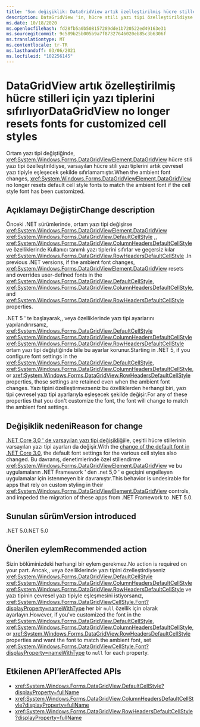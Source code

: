 ```yaml
---
title: 'Son değişiklik: DataGridView artık özelleştirilmiş hücre stilleri için yazı tiplerini sıfırlıyor'
description: DataGridView 'in, hücre stili yazı tipi özelleştirildiyse artık varsayılan hücre stili yazı tiplerini çevresel yazı tipiyle eşleşecek şekilde sıfırlamalarında, .NET 5 ' teki son değişiklik hakkında bilgi edinin.
ms.date: 10/18/2020
ms.openlocfilehash: fd28fb5a0b508157289dde1b720522ed49163e31
ms.sourcegitcommit: 9c589b25b005b9a7f87327646020eb85c3b6306f
ms.translationtype: MT
ms.contentlocale: tr-TR
ms.lasthandoff: 03/06/2021
ms.locfileid: "102256145"
---
```

# <a name="datagridview-no-longer-resets-fonts-for-customized-cell-styles"></a><span data-ttu-id="071d2-103">DataGridView artık özelleştirilmiş hücre stilleri için yazı tiplerini sıfırlıyor</span><span class="sxs-lookup"><span data-stu-id="071d2-103">DataGridView no longer resets fonts for customized cell styles</span></span>

<span data-ttu-id="071d2-104">Ortam yazı tipi değiştiğinde, <xref:System.Windows.Forms.DataGridViewElement.DataGridView> hücre stili yazı tipi özelleştirildiyse, varsayılan hücre stili yazı tiplerini artık çevresel yazı tipiyle eşleşecek şekilde sıfırlamamıştır.</span><span class="sxs-lookup"><span data-stu-id="071d2-104">When the ambient font changes, <xref:System.Windows.Forms.DataGridViewElement.DataGridView> no longer resets default cell style fonts to match the ambient font if the cell style font has been customized.</span></span>

## <a name="change-description"></a><span data-ttu-id="071d2-105">Açıklamayı Değiştir</span><span class="sxs-lookup"><span data-stu-id="071d2-105">Change description</span></span>

<span data-ttu-id="071d2-106">Önceki .NET sürümlerinde, ortam yazı tipi değişirse <xref:System.Windows.Forms.DataGridViewElement.DataGridView> <xref:System.Windows.Forms.DataGridView.DefaultCellStyle> ,, <xref:System.Windows.Forms.DataGridView.ColumnHeadersDefaultCellStyle> ve özelliklerinde Kullanıcı tanımlı yazı tiplerini sıfırlar ve geçersiz kılar <xref:System.Windows.Forms.DataGridView.RowHeadersDefaultCellStyle> .</span><span class="sxs-lookup"><span data-stu-id="071d2-106">In previous .NET versions, if the ambient font changes, <xref:System.Windows.Forms.DataGridViewElement.DataGridView> resets and overrides user-defined fonts in the <xref:System.Windows.Forms.DataGridView.DefaultCellStyle>, <xref:System.Windows.Forms.DataGridView.ColumnHeadersDefaultCellStyle>, and <xref:System.Windows.Forms.DataGridView.RowHeadersDefaultCellStyle> properties.</span></span>

<span data-ttu-id="071d2-107">.NET 5 ' te başlayarak,, veya özelliklerinde yazı tipi ayarlarını yapılandırırsanız, <xref:System.Windows.Forms.DataGridView.DefaultCellStyle> <xref:System.Windows.Forms.DataGridView.ColumnHeadersDefaultCellStyle> <xref:System.Windows.Forms.DataGridView.RowHeadersDefaultCellStyle> ortam yazı tipi değiştiğinde bile bu ayarlar korunur.</span><span class="sxs-lookup"><span data-stu-id="071d2-107">Starting in .NET 5, if you configure font settings in the <xref:System.Windows.Forms.DataGridView.DefaultCellStyle>, <xref:System.Windows.Forms.DataGridView.ColumnHeadersDefaultCellStyle>, or <xref:System.Windows.Forms.DataGridView.RowHeadersDefaultCellStyle> properties, those settings are retained even when the ambient font changes.</span></span> <span data-ttu-id="071d2-108">Yazı tipini özelleştirmezseniz bu özelliklerden herhangi biri, yazı tipi çevresel yazı tipi ayarlarıyla eşleşecek şekilde değişir.</span><span class="sxs-lookup"><span data-stu-id="071d2-108">For any of these properties that you don't customize the font, the font will change to match the ambient font settings.</span></span>

## <a name="reason-for-change"></a><span data-ttu-id="071d2-109">Değişiklik nedeni</span><span class="sxs-lookup"><span data-stu-id="071d2-109">Reason for change</span></span>

<span data-ttu-id="071d2-110">[.NET Core 3,0 ' de varsayılan yazı tipi değişikliği](../../winforms.md#default-control-font-changed-to-segoe-ui-9-pt)ile, çeşitli hücre stillerinin varsayılan yazı tipi ayarları da değişir.</span><span class="sxs-lookup"><span data-stu-id="071d2-110">With the [change of the default font in .NET Core 3.0](../../winforms.md#default-control-font-changed-to-segoe-ui-9-pt), the default font settings for the various cell styles also changed.</span></span> <span data-ttu-id="071d2-111">Bu davranış, denetimlerinde özel stillendirme <xref:System.Windows.Forms.DataGridViewElement.DataGridView> ve bu uygulamaların .NET Framework ' den .net 5,0 ' e geçişini engelleyen uygulamalar için istenmeyen bir davranıştır.</span><span class="sxs-lookup"><span data-stu-id="071d2-111">This behavior is undesirable for apps that rely on custom styling in their <xref:System.Windows.Forms.DataGridViewElement.DataGridView> controls, and impeded the migration of these apps from .NET Framework to .NET 5.0.</span></span>

## <a name="version-introduced"></a><span data-ttu-id="071d2-112">Sunulan sürüm</span><span class="sxs-lookup"><span data-stu-id="071d2-112">Version introduced</span></span>

<span data-ttu-id="071d2-113">.NET 5.0</span><span class="sxs-lookup"><span data-stu-id="071d2-113">.NET 5.0</span></span>

## <a name="recommended-action"></a><span data-ttu-id="071d2-114">Önerilen eylem</span><span class="sxs-lookup"><span data-stu-id="071d2-114">Recommended action</span></span>

<span data-ttu-id="071d2-115">Sizin bölüminizdeki herhangi bir eylem gerekmez.</span><span class="sxs-lookup"><span data-stu-id="071d2-115">No action is required on your part.</span></span> <span data-ttu-id="071d2-116">Ancak,, veya özelliklerinde yazı tipini özelleştirdiyseniz <xref:System.Windows.Forms.DataGridView.DefaultCellStyle> <xref:System.Windows.Forms.DataGridView.ColumnHeadersDefaultCellStyle> <xref:System.Windows.Forms.DataGridView.RowHeadersDefaultCellStyle> ve yazı tipinin çevresel yazı tipiyle eşleşmesini istiyorsanız, <xref:System.Windows.Forms.DataGridViewCellStyle.Font?displayProperty=nameWithType> her bir `null` özellik için olarak ayarlayın.</span><span class="sxs-lookup"><span data-stu-id="071d2-116">However, if you've customized the font in the <xref:System.Windows.Forms.DataGridView.DefaultCellStyle>, <xref:System.Windows.Forms.DataGridView.ColumnHeadersDefaultCellStyle>, or <xref:System.Windows.Forms.DataGridView.RowHeadersDefaultCellStyle> properties and want the font to match the ambient font, set <xref:System.Windows.Forms.DataGridViewCellStyle.Font?displayProperty=nameWithType> to `null` for each property.</span></span>

## <a name="affected-apis"></a><span data-ttu-id="071d2-117">Etkilenen API’ler</span><span class="sxs-lookup"><span data-stu-id="071d2-117">Affected APIs</span></span>

- <xref:System.Windows.Forms.DataGridView.DefaultCellStyle?displayProperty=fullName>
- <xref:System.Windows.Forms.DataGridView.ColumnHeadersDefaultCellStyle?displayProperty=fullName>
- <xref:System.Windows.Forms.DataGridView.RowHeadersDefaultCellStyle?displayProperty=fullName>

<!--

### Affected APIs

- `P:System.Windows.Forms.DataGridView.DefaultCellStyle`
- `P:System.Windows.Forms.DataGridView.ColumnHeadersDefaultCellStyle`
- `P:System.Windows.Forms.DataGridView.RowHeadersDefaultCellStyle`

### Category

- Windows Forms

-->

